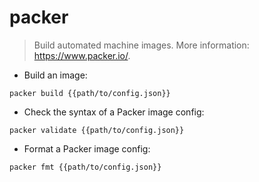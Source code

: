 # packer

> Build automated machine images.
> More information: <https://www.packer.io/>.

- Build an image:

`packer build {{path/to/config.json}}`

- Check the syntax of a Packer image config:

`packer validate {{path/to/config.json}}`

- Format a Packer image config:

`packer fmt {{path/to/config.json}}`
